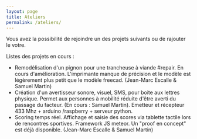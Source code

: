 ```yaml
---
layout: page
title: Ateliers
permalink: /ateliers/
---
```


Vous avez la possibilité de rejoindre un des projets suivants ou de rajouter le votre.


Listes des projets en cours :

- Remodélisation d'un pignon pour une trancheuse à viande #repair. En cours d'amélioration. L'imprimante manque de précision et le modèle est légèrement plus petit que le modèle freecad. (Jean-Marc Escalle & Samuel Martin)
- Création d'un avertisseur sonore, visuel,  SMS,  pour boite aux lettres physique. Permet aux personnes à mobilité réduite d'être averti du passage du facteur. (En cours : Samuel Martin). Emetteur et récepteur 433 Mhz + arduino /raspberry + serveur python.
- Scoring temps réel. Affichage et saisie des scores via tablette tactile lors de rencontres sportives. Framework JS meteor. Un "proof en concept" est déjà disponible. (Jean-Marc Escalle & Samuel Martin) 